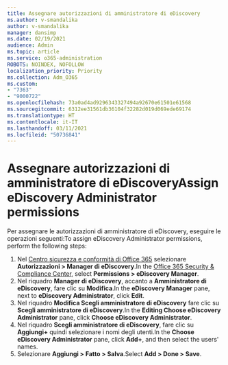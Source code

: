 ```yaml
---
title: Assegnare autorizzazioni di amministratore di eDiscovery
ms.author: v-smandalika
author: v-smandalika
manager: dansimp
ms.date: 02/19/2021
audience: Admin
ms.topic: article
ms.service: o365-administration
ROBOTS: NOINDEX, NOFOLLOW
localization_priority: Priority
ms.collection: Adm_O365
ms.custom:
- "7363"
- "9000722"
ms.openlocfilehash: 73a0ad4ad9296343327494a92670e61501e61568
ms.sourcegitcommit: 6312ee31561db36104f32282d019d069ede69174
ms.translationtype: HT
ms.contentlocale: it-IT
ms.lasthandoff: 03/11/2021
ms.locfileid: "50736841"
---
```

# <a name="assign-ediscovery-administrator-permissions"></a><span data-ttu-id="b5823-102">Assegnare autorizzazioni di amministratore di eDiscovery</span><span class="sxs-lookup"><span data-stu-id="b5823-102">Assign eDiscovery Administrator permissions</span></span>

<span data-ttu-id="b5823-103">Per assegnare le autorizzazioni di amministratore di eDiscovery, eseguire le operazioni seguenti:</span><span class="sxs-lookup"><span data-stu-id="b5823-103">To assign eDiscovery Administrator permissions, perform the following steps:</span></span>

1. <span data-ttu-id="b5823-104">Nel [Centro sicurezza e conformità di Office 365](https://sip.protection.office.com/) selezionare **Autorizzazioni > Manager di eDiscovery**.</span><span class="sxs-lookup"><span data-stu-id="b5823-104">In the [Office 365 Security & Compliance Center](https://sip.protection.office.com/), select **Permissions > eDiscovery Manager**.</span></span>
2. <span data-ttu-id="b5823-105">Nel riquadro **Manager di eDiscovery**, accanto a **Amministratore di eDiscovery**, fare clic su **Modifica**.</span><span class="sxs-lookup"><span data-stu-id="b5823-105">In the **eDiscovery Manager** pane, next to **eDiscovery Administrator**, click **Edit**.</span></span>
3. <span data-ttu-id="b5823-106">Nel riquadro **Modifica Scegli amministratore di eDiscovery** fare clic su **Scegli amministratore di eDiscovery**.</span><span class="sxs-lookup"><span data-stu-id="b5823-106">In the **Editing Choose eDiscovery Administrator** pane, click **Choose eDiscovery Administrator**.</span></span>
4. <span data-ttu-id="b5823-107">Nel riquadro **Scegli amministratore di eDiscovery**, fare clic su **Aggiungi+** quindi selezionare i nomi degli utenti.</span><span class="sxs-lookup"><span data-stu-id="b5823-107">In the **Choose eDiscovery Administrator** pane, click **Add+**, and then select the users' names.</span></span>
5. <span data-ttu-id="b5823-108">Selezionare **Aggiungi > Fatto > Salva**.</span><span class="sxs-lookup"><span data-stu-id="b5823-108">Select **Add > Done > Save**.</span></span>